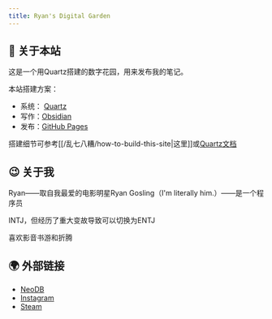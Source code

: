 ```yaml
---
title: Ryan's Digital Garden
---
```


## 🌳 关于本站
这是一个用Quartz搭建的数字花园，用来发布我的笔记。

本站搭建方案：
- 系统： [Quartz](https://github.com/jackyzha0/quartz)
- 写作：[Obsidian](https://obsidian.md/)
- 发布：[GitHub Pages](https://pages.github.com/)

搭建细节可参考[[/乱七八糟/how-to-build-this-site|这里]]或[Quartz文档](https://quartz.jzhao.xyz/)
## 😉 关于我
Ryan——取自我最爱的电影明星Ryan Gosling（I'm literally him.）——是一个程序员

INTJ，但经历了重大变故导致可以切换为ENTJ

喜欢影音书游和折腾
## 🌍 外部链接
- [NeoDB](https://neodb.social/users/berserk/)
- [Instagram](https://www.instagram.com/berserkduck/)
- [Steam](https://steamcommunity.com/id/berserkduck/)
